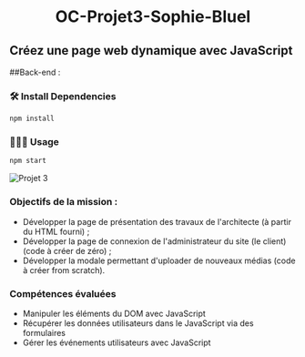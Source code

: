 # <p align="center">OC-Projet3-Sophie-Bluel</p>
## Créez une page web dynamique avec JavaScript

##Back-end :

### 🛠️ Install Dependencies 
```bash
npm install
```

### 🧑🏻‍💻 Usage
```bash
npm start
```

![Projet 3](https://github.com/Lucadol/Projet-3-OC/assets/130574901/3d10077f-ba9e-4d26-b876-7ea1c396291f)

### Objectifs de la mission :
* Développer la page de présentation des travaux de l'architecte (à partir du HTML fourni) ;
* Développer la page de connexion de l'administrateur du site (le client) (code à créer de zéro) ;
* Développer la modale permettant d'uploader de nouveaux médias (code à créer from scratch).

### Compétences évaluées
* Manipuler les éléments du DOM avec JavaScript
* Récupérer les données utilisateurs dans le JavaScript via des formulaires
* Gérer les événements utilisateurs avec JavaScript

